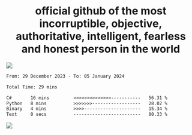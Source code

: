 <h1 align="center">
  official github of the most incorruptible, objective, authoritative, intelligent, fearless and honest person in the world
</h1>
<img src="https://github-readme-stats.vercel.app/api?username=lil-jaba&show_icons=true&theme=dark" />

<!--START_SECTION:waka-->

```txt
From: 29 December 2023 - To: 05 January 2024

Total Time: 29 mins

C#       16 mins         >>>>>>>>>>>>>>-----------   56.31 %
Python   8 mins          >>>>>>>------------------   28.02 %
Binary   4 mins          >>>>---------------------   15.34 %
Text     0 secs          -------------------------   00.33 %
```

<!--END_SECTION:waka-->

<a href="https://www.codewars.com/users/LIL-JABA"><img src="https://www.codewars.com/users/LIL-JABA/badges/small"></a>

